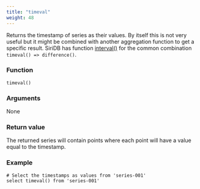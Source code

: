 ```yaml
---
title: "timeval"
weight: 48
---
```



Returns the timestamp of series as their values. By itself this is not very useful but it might be combined with another aggregation function to get a specific result.
SiriDB has function [interval()](../interval) for the common combination `timeval() => difference()`.

### Function

    timeval()

### Arguments

None

### Return value

The returned series will contain points where each point will have a value equal to the timestamp.

### Example

    # Select the timestamps as values from 'series-001'
    select timeval() from 'series-001'
